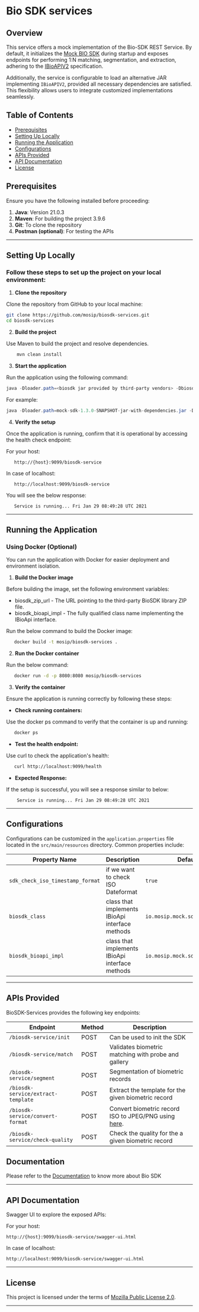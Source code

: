 # Bio SDK services

## Overview

This service offers a mock implementation of the Bio-SDK REST Service. By default, it initializes the [Mock BIO SDK](https://github.com/mosip/mosip-mock-services/tree/master/mock-sdk) during startup and exposes endpoints for performing 1:N matching, segmentation, and extraction, adhering to the [IBioAPIV2](https://github.com/mosip/bio-utils/blob/master/kernel-biometrics-api/src/main/java/io/mosip/kernel/biometrics/spi/IBioApiV2.java) specification. 

Additionally, the service is configurable to load an alternative JAR implementing `IBioAPIV2`, provided all necessary dependencies are satisfied. This flexibility allows users to integrate customized implementations seamlessly. 

## Table of Contents

- [Prerequisites](#prerequisites)
- [Setting Up Locally](#setting-up-locally)
- [Running the Application](#running-the-application)
- [Configurations](#configurations)
- [APIs Provided](#apis-provided)
- [API Documentation](#api-documentation)
- [License](#license)

## Prerequisites

Ensure you have the following installed before proceeding:

1. **Java**: Version 21.0.3
2. **Maven**: For building the project 3.9.6
3. **Git**: To clone the repository
4. **Postman (optional)**: For testing the APIs

---

## Setting Up Locally

### Follow these steps to set up the project on your local environment:

1. **Clone the repository**

Clone the repository from GitHub to your local machine:

```bash
git clone https://github.com/mosip/biosdk-services.git
cd biosdk-services
```

2. **Build the project**

Use Maven to build the project and resolve dependencies.

```bash
	mvn clean install
```
   

3. **Start the application**

Run the application using the following command:

```java
java -Dloader.path=<biosdk jar provided by third-party vendors> -Dbiosdk_bioapi_impl=<classpath of class that implements IBioApi interface> --add-modules=ALL-SYSTEM --add-opens java.xml/jdk.xml.internal=ALL-UNNAMED --add-opens java.base/java.lang.reflect=ALL-UNNAMED --add-opens java.base/java.lang.stream=ALL-UNNAMED --add-opens java.base/java.time=ALL-UNNAMED --add-opens java.base/java.time.LocalDate=ALL-UNNAMED --add-opens java.base/java.time.LocalDateTime=ALL-UNNAMED --add-opens java.base/java.time.LocalDateTime.date=ALL-UNNAMED  -jar biosdk-services-<version>.jar
```

For example:

```java
java -Dloader.path=mock-sdk-1.3.0-SNAPSHOT-jar-with-dependencies.jar -Dbiosdk_bioapi_impl=io.mosip.mock.sdk.impl.SampleSDKV2 --add-modules=ALL-SYSTEM --add-opens java.xml/jdk.xml.internal=ALL-UNNAMED --add-opens java.base/java.lang.reflect=ALL-UNNAMED --add-opens java.base/java.lang.stream=ALL-UNNAMED --add-opens java.base/java.time=ALL-UNNAMED --add-opens java.base/java.time.LocalDate=ALL-UNNAMED --add-opens java.base/java.time.LocalDateTime=ALL-UNNAMED --add-opens java.base/java.time.LocalDateTime.date=ALL-UNNAMED -jar biosdk-services-1.3.0-SNAPSHOT.jar
```

4. **Verify the setup**

Once the application is running, confirm that it is operational by accessing the health check endpoint:

For your host:

```text
   http://{host}:9099/biosdk-service
```

In case of localhost:

```text
   http://localhost:9099/biosdk-service
```

You will see the below response:

```text
   Service is running... Fri Jan 29 08:49:28 UTC 2021
```
---


## Running the Application

### Using Docker (Optional)

You can run the application with Docker for easier deployment and environment isolation.

1. **Build the Docker image**

Before building the image, set the following environment variables:

* biosdk_zip_url - The URL pointing to the third-party BioSDK library ZIP file.
* biosdk_bioapi_impl - The fully qualified class name implementing the IBioApi interface.

Run the below command to build the Docker image:

```bash
   docker build -t mosip/biosdk-services .
```

2. **Run the Docker container**

Run the below command:

```bash
   docker run -d -p 8080:8080 mosip/biosdk-services
```

3. **Verify the container**

Ensure the application is running correctly by following these steps:

* **Check running containers:**

Use the docker ps command to verify that the container is up and running:

```bash
   docker ps
```
* **Test the health endpoint:**

Use curl to check the application's health:

```bash
   curl http://localhost:9099/health
```

* **Expected Response:**

If the setup is successful, you will see a response similar to below:

```text
	Service is running... Fri Jan 29 08:49:28 UTC 2021
```
---

## Configurations

Configurations can be customized in the `application.properties` file located in the `src/main/resources` directory. Common properties include:

| Property Name                          | Description                                      | Default Value                        |
|----------------------------------------|---------------------------------------------------|--------------------------------------|
| `sdk_check_iso_timestamp_format`       | if we want to check ISO Dateformat                | `true`                                         |
| `biosdk_class`                         | class that implements IBioApi interface methods    | `io.mosip.mock.sdk.impl.SampleSDKV2` |
| `biosdk_bioapi_impl`                   | class that implements IBioApi interface methods               | `io.mosip.mock.sdk.impl.SampleSDKV2` |

---

## APIs Provided

BioSDK-Services provides the following key endpoints:

| Endpoint                | Method | Description                     |
|-------------------------|--------|---------------------------------|
| `/biosdk-service/init`               | POST    | Can be used to init the SDK    |
| `/biosdk-service/match`      | POST   | Validates biometric matching with probe and gallery       |
| `/biosdk-service/segment`        | POST   | Segmentation of biometric records |
| `/biosdk-service/extract-template` | POST    | Extract the template for the given biometric record      |
| `/biosdk-service/convert-format` | POST    | Convert biometric record ISO to JPEG/PNG using  [here](https://github.com/mosip/converters/tree/develop).       |
| `/biosdk-service/check-quality` | POST    | Check the quality for the a given biometric record      |



## Documentation

Please refer to the [Documentation](https://github.com/mosip/documentation/blob/1.2.0/docs/biometric-sdk.md) to know more about Bio SDK 

---

## API Documentation

Swagger UI to explore the exposed APIs:

For your host:

```text
http://{host}:9099/biosdk-service/swagger-ui.html
```

In case of localhost:

```
http://localhost:9099/biosdk-service/swagger-ui.html
```
---

## License

This project is licensed under the terms of [Mozilla Public License 2.0](https://github.com/mosip/admin-services/blob/develop/LICENSE).

---
